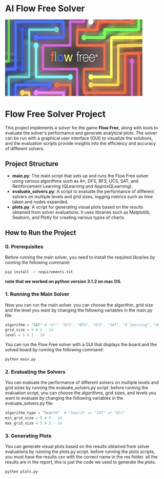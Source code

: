 # AI Flow Free Solver

<img src="readme_img.png" alt="Description of image" width="450" height="250">


# Flow Free Solver Project

This project implements a solver for the game **Flow Free**, along with tools to evaluate the solver's performance and generate analytical plots. The solver can be run with a graphical user interface (GUI) to visualize the solutions, and the evaluation scripts provide insights into the efficiency and accuracy of different solvers.

## Project Structure

- **main.py**: The main script that sets up and runs the Flow Free solver using various algorithms such as A*, DFS, BFS, UCS, SAT, and Reinforcement Learning (QLearning and ApproxQLearning).
- **evaluate_solvers.py**: A script to evaluate the performance of different solvers on multiple levels and grid sizes, logging metrics such as time taken and nodes expanded.
- **plots.py**: A script for generating visual plots based on the results obtained from solver evaluations. It uses libraries such as Matplotlib, Seaborn, and Plotly for creating various types of charts.

## How to Run the Project

### 0. Prerequisites
Before running the main solver, you need to install the required libraries by running the following command:

```bash
pip install -r requirements.txt
```

**note that we worked on python version 3.1.2 on mac OS.**

### 1. Running the Main Solver
Now you can run the main solver. you can choose the algorithm, grid size and the level you want 
by changing the following variables in the main.py file:

```python
algorithm = "SAT" # "A*", "DFS", "BFS", "UCS", "SAT", "Q learning", "AQ learning"
grid_size = 5 # 5 - 14
level = 5 # 1 - 10
```

You can run the Flow Free solver with a GUI that displays the board and the solved board
by running the following command:

```bash
python main.py
```

### 2. Evaluating the Solvers
You can evaluate the performance of different solvers on multiple levels and grid sizes by running the evaluate_solvers.py script.
before running the evaluation script, you can choose the algorithms, grid sizes, and levels you want to evaluate by changing the following variables in the evaluate_solvers.py file:

```python
algorithm_type = "Search"  # "Search" or "SAT" or "All"
min_grid_size = 5 # 5 - 14
max_grid_size = 5 # 5 - 14
```

### 3. Generating Plots
You can generate visual plots based on the results obtained from solver evaluations by running the plots.py script.
before running the plots scripts, you must have the results csv with the correct name in the res folder.
all the results are in the report, this is just the code we used to generate the plots.

```bash
python plots.py
```



